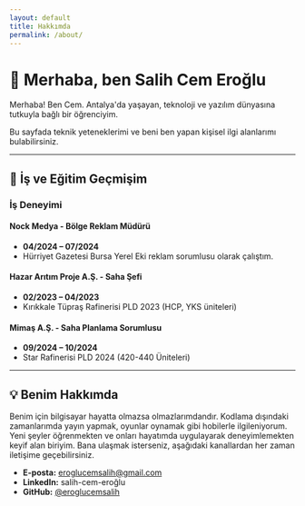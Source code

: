 ```yaml
---
layout: default
title: Hakkımda
permalink: /about/
---
```


# 🚀 Merhaba, ben Salih Cem Eroğlu

Merhaba! Ben Cem. Antalya'da yaşayan, teknoloji ve yazılım dünyasına tutkuyla bağlı bir öğrenciyim. 

Bu sayfada teknik yeteneklerimi ve beni ben yapan kişisel ilgi alanlarımı bulabilirsiniz.

---

## 💼 İş ve Eğitim Geçmişim

### İş Deneyimi

#### Nock Medya - Bölge Reklam Müdürü
* **04/2024 – 07/2024**
* Hürriyet Gazetesi Bursa Yerel Eki reklam sorumlusu olarak çalıştım.

#### Hazar Arıtım Proje A.Ş. - Saha Şefi
* **02/2023 – 04/2023**
* Kırıkkale Tüpraş Rafinerisi PLD 2023 (HCP, YKS üniteleri)

#### Mimaş A.Ş. - Saha Planlama Sorumlusu
* **09/2024 – 10/2024**
* Star Rafinerisi PLD 2024 (420-440 Üniteleri)

---

## 💡 Benim Hakkımda

Benim için bilgisayar hayatta olmazsa olmazlarımdandır. Kodlama dışındaki zamanlarımda yayın yapmak, oyunlar oynamak gibi hobilerle ilgileniyorum. Yeni şeyler öğrenmekten ve onları hayatımda uygulayarak deneyimlemekten keyif alan biriyim.
Bana ulaşmak isterseniz, aşağıdaki kanallardan her zaman iletişime geçebilirsiniz.

* **E-posta:** eroglucemsalih@gmail.com
* **LinkedIn:** salih-cem-eroğlu
* **GitHub:** [@eroglucemsalih](https://github.com/eroglucemsalih)

